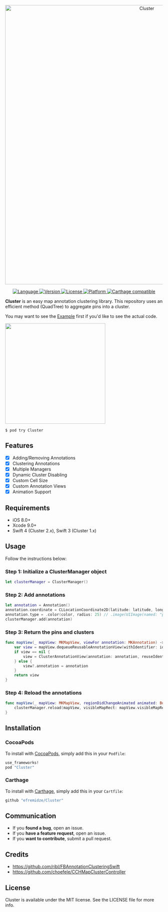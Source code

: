 <p align="center">
    <img src="Images/logo.png" width="890" alt="Cluster" />
</p>

<p align="center">
<a href="https://swift.org" target="_blank">
<img alt="Language" src="https://img.shields.io/badge/Swift-4-orange.svg?style=flat">
</a>
<a href="http://cocoapods.org/pods/Cluster" target="_blank">
<img alt="Version" src="https://img.shields.io/cocoapods/v/Cluster.svg?style=flat">
</a>
<a href="http://cocoapods.org/pods/Cluster" target="_blank">
<img alt="License" src="https://img.shields.io/cocoapods/l/Cluster.svg?style=flat">
</a>
<a href="http://cocoapods.org/pods/Cluster" target="_blank">
<img alt="Platform" src="https://img.shields.io/cocoapods/p/Cluster.svg?style=flat">
</a>
<a href="https://github.com/Carthage/Carthage" target="_blank">
<img alt="Carthage compatible" src="https://img.shields.io/badge/Carthage-compatible-4BC51D.svg?style=flat">
</a>
</p>

**Cluster** is an easy map annotation clustering library. This repository uses an efficient method (QuadTree) to aggregate pins into a cluster.

You may want to see the [Example](Example/) first if you'd like to see the actual code.

<img src="https://raw.githubusercontent.com/efremidze/Cluster/master/Images/demo.gif" width="320">

```
$ pod try Cluster
```

## Features

- [x] Adding/Removing Annotations
- [x] Clustering Annotations
- [x] Multiple Managers
- [x] Dynamic Cluster Disabling
- [x] Custom Cell Size
- [x] Custom Annotation Views
- [x] Animation Support

## Requirements

- iOS 8.0+
- Xcode 9.0+
- Swift 4 (Cluster 2.x), Swift 3 (Cluster 1.x)

## Usage

Follow the instructions below:

### Step 1: Initialize a ClusterManager object

```swift
let clusterManager = ClusterManager()
```

### Step 2: Add annotations

```swift
let annotation = Annotation()
annotation.coordinate = CLLocationCoordinate2D(latitude: latitude, longitude: longitude)
annotation.type = .color(color, radius: 25) // .image(UIImage(named: "pin"))
clusterManager.add(annotation)
```

### Step 3: Return the pins and clusters

```swift
func mapView(_ mapView: MKMapView, viewFor annotation: MKAnnotation) -> MKAnnotationView? {
    var view = mapView.dequeueReusableAnnotationView(withIdentifier: identifier)
    if view == nil {
        view = ClusterAnnotationView(annotation: annotation, reuseIdentifier: identifier, type: type)
    } else {
        view?.annotation = annotation
    }
    return view
}
```

### Step 4: Reload the annotations

```swift
func mapView(_ mapView: MKMapView, regionDidChangeAnimated animated: Bool) {
    clusterManager.reload(mapView, visibleMapRect: mapView.visibleMapRect)
}
```

## Installation

### CocoaPods
To install with [CocoaPods](http://cocoapods.org/), simply add this in your `Podfile`:
```ruby
use_frameworks!
pod "Cluster"
```

### Carthage
To install with [Carthage](https://github.com/Carthage/Carthage), simply add this in your `Cartfile`:
```ruby
github "efremidze/Cluster"
```

## Communication

- If you **found a bug**, open an issue.
- If you **have a feature request**, open an issue.
- If you **want to contribute**, submit a pull request.

## Credits

* https://github.com/ribl/FBAnnotationClusteringSwift
* https://github.com/choefele/CCHMapClusterController

## License

Cluster is available under the MIT license. See the LICENSE file for more info.
